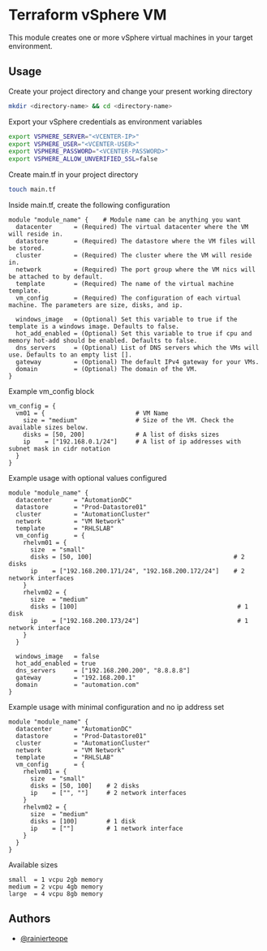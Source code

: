 
# Terraform vSphere VM


This module creates one or more vSphere virtual machines in your target environment.



## Usage

Create your project directory and change your present working directory
```bash
mkdir <directory-name> && cd <directory-name>
```

Export your vSphere credentials as environment variables
```bash
export VSPHERE_SERVER="<VCENTER-IP>"
export VSPHERE_USER="<VCENTER-USER>"
export VSPHERE_PASSWORD="<VCENTER-PASSWORD>"
export VSPHERE_ALLOW_UNVERIFIED_SSL=false
```

Create main.tf in your project directory
```bash
touch main.tf
```

Inside main.tf, create the following configuration
```hcl
module "module_name" {    # Module name can be anything you want
  datacenter      = (Required) The virtual datacenter where the VM will reside in.
  datastore       = (Required) The datastore where the VM files will be stored.
  cluster         = (Required) The cluster where the VM will reside in.
  network         = (Required) The port group where the VM nics will be attached to by default.
  template        = (Required) The name of the virtual machine template.
  vm_config       = (Required) The configuration of each virtual machine. The parameters are size, disks, and ip.

  windows_image   = (Optional) Set this variable to true if the template is a windows image. Defaults to false.
  hot_add_enabled = (Optional) Set this variable to true if cpu and memory hot-add should be enabled. Defaults to false.
  dns_servers     = (Optional) List of DNS servers which the VMs will use. Defaults to an empty list [].
  gateway         = (Optional) The default IPv4 gateway for your VMs.
  domain          = (Optional) The domain of the VM.
}
```

Example vm_config block
```hcl
vm_config = {
  vm01 = {                         # VM Name
    size = "medium"                # Size of the VM. Check the available sizes below.
    disks = [50, 200]              # A list of disks sizes
    ip    = ["192.168.0.1/24"]     # A list of ip addresses with subnet mask in cidr notation
  }
}
```

Example usage with optional values configured
```hcl
module "module_name" {
  datacenter      = "AutomationDC"
  datastore       = "Prod-Datastore01"
  cluster         = "AutomationCluster"
  network         = "VM Network"
  template        = "RHLSLAB"
  vm_config       = {
    rhelvm01 = {
      size  = "small"
      disks = [50, 100]                                       # 2 disks
      ip    = ["192.168.200.171/24", "192.168.200.172/24"]    # 2 network interfaces
    }
    rhelvm02 = {
      size  = "medium"
      disks = [100]                                            # 1 disk
      ip    = ["192.168.200.173/24"]                           # 1 network interface 
    }
  }

  windows_image   = false
  hot_add_enabled = true
  dns_servers     = ["192.168.200.200", "8.8.8.8"]
  gateway         = "192.168.200.1"
  domain          = "automation.com"
}
```

Example usage with minimal configuration and no ip address set
```hcl
module "module_name" {
  datacenter      = "AutomationDC"
  datastore       = "Prod-Datastore01"
  cluster         = "AutomationCluster"
  network         = "VM Network"
  template        = "RHLSLAB"
  vm_config       = {
    rhelvm01 = {    
      size  = "small"
      disks = [50, 100]    # 2 disks
      ip    = ["", ""]     # 2 network interfaces
    }
    rhelvm02 = {
      size  = "medium"
      disks = [100]        # 1 disk
      ip    = [""]         # 1 network interface
    }
  }
}
```

Available sizes
```hcl
small  = 1 vcpu 2gb memory
medium = 2 vcpu 4gb memory
large  = 4 vcpu 8gb memory
```

## Authors

- [@rainierteope](https://www.github.com/rainierteope)

